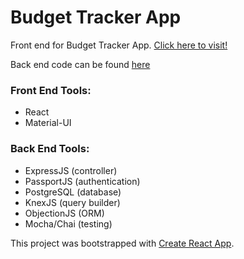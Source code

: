 # Budget Tracker App

Front end for Budget Tracker App. [Click here to visit!](https://bennymai.me/budget-tracker/)

Back end code can be found [here](https://github.com/bmai53/budget-tracker-server)

### Front End Tools:
* React
* Material-UI

### Back End Tools:
* ExpressJS (controller)
* PassportJS (authentication)
* PostgreSQL (database)
* KnexJS (query builder)
* ObjectionJS (ORM)
* Mocha/Chai (testing)

This project was bootstrapped with [Create React App](https://github.com/facebook/create-react-app).
